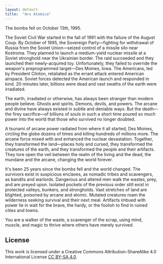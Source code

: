 ```yaml
---
layout: default
title:  "Ars Atomica"
---
```


The bombs fell on October 13th, 1995.

The Soviet Civil War started in the fall of 1991 with the failure of the August Coup. By October of 1995, the Sovereign Party—fighting for withdrawal of Russia from the Soviet Union—seized control of a missile silo near Kostroma. They planned to launch a medium-yield nuclear missile at a Soviet stronghold near the Ukrainian border. The raid succeeded and they launched their newly-acquired toy. Unfortunately, they failed to override the weapon's preprogrammed target—Des Moines, Iowa. The Americans, led by President Clinton, retaliated as the errant attack entered American airspace. Soviet forces detected the American launch and responded in kind. 20 minutes later, billions were dead and vast swaths of the earth were irradiated.

The earth, irradiated or otherwise, has always been stranger than modern people believe. Ghosts and spirits. Demons, devils, and powers. The arcane and divine have always existed in subtle and deniable ways. But the death—the firey sacrifice—of billions of souls in such a short time poured so much power into the world that those who survived no longer doubted.

A tsunami of arcane power radiated from where it all started, Des Moines, circling the globe dozens of times and killing hundreds of millions more. The arcane force mixed with and enhanced the nuclear devastation. Together, they transformed the land—places holy and cursed, they transformed the creatures of the earth, and they transformed the people and their artifacts. They tore open the veil between the realm of the living and the dead, the mundane and the arcane, changing the world forever.

It's been 25 years since the bombs fell and the world changed. The survivors exist in suspicious enclaves, as nomadic tribes and scavengers, as bandits and warlords. Dangerous and altered men walk the wastes, prey, and are preyed upon. Isolated pockets of the previous order still exist in protected valleys, bunkers, and strongholds. Vast stretches of land are blighted, poisoned by arcane and atomic. Mutated creatures roam the wilderness seeking survival and their next meal. Artifacts imbued with power lie in wait for the brave, the hardy, or the foolish to find in ruined cities and towns.

You are a walker of the waste, a scavenger of the scrap, using mind, muscle, and magic to thrive where others have merely survived.

## License

This work is licensed under a Creative Commons Attribution-ShareAlike 4.0 International License [CC BY-SA 4.0][license-url].

<!-- links and whatnot -->

[license-url]: http://creativecommons.org/licenses/by-sa/4.0/
